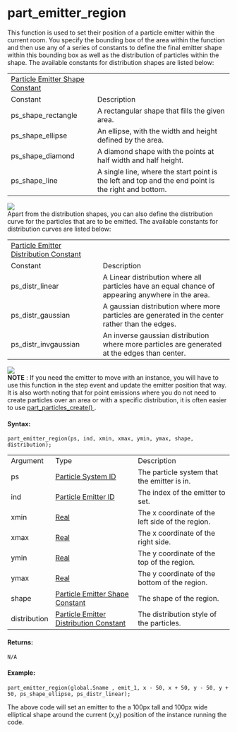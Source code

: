 # part_emitter_region

This function is used to set their position of a particle emitter within
the current room. You specify the bounding box of the area within the
function and then use any of a series of constants to define the final
emitter shape within this bounding box as well as the distribution of
particles within the shape. The available constants for distribution
shapes are listed below:

|                                                                                                                                                     |                                                                                                     |
|-----------------------------------------------------------------------------------------------------------------------------------------------------|-----------------------------------------------------------------------------------------------------|
|  [Particle Emitter Shape Constant](../../../../../../GameMaker_Language/GML_Reference/Drawing/Particles/Particle_Emitters/part_emitter_region)  |                                                                                                     |
| Constant                                                                                                                                            | Description                                                                                         |
|  ps_shape_rectangle                                                                                                                                 | A rectangular shape that fills the given area.                                                      |
|  ps_shape_ellipse                                                                                                                                   | An ellipse, with the width and height defined by the area.                                          |
|  ps_shape_diamond                                                                                                                                   | A diamond shape with the points at half width and half height.                                      |
|  ps_shape_line                                                                                                                                      | A single line, where the start point is the left and top and the end point is the right and bottom. |

  
![](https://gms.magecorn.com/Manual/assets/Images/Scripting_Reference/GML/Reference/Drawing/Emitter_Shapes.png)  
Apart from the distribution shapes, you can also define the distribution
curve for the particles that are to be emitted. The available constants
for distribution curves are listed below:

|                                                                                                                                                            |                                                                                                   |
|------------------------------------------------------------------------------------------------------------------------------------------------------------|---------------------------------------------------------------------------------------------------|
|  [Particle Emitter Distribution Constant](../../../../../../GameMaker_Language/GML_Reference/Drawing/Particles/Particle_Emitters/part_emitter_region)  |                                                                                                   |
| Constant                                                                                                                                                   | Description                                                                                       |
|  ps_distr_linear                                                                                                                                           | A Linear distribution where all particles have an equal chance of appearing anywhere in the area. |
|  ps_distr_gaussian                                                                                                                                         | A gaussian distribution where more particles are generated in the center rather than the edges.   |
|  ps_distr_invgaussian                                                                                                                                      | An inverse gaussian distribution where more particles are generated at the edges than center.     |

  
![](https://gms.magecorn.com/Manual/assets/Images/Scripting_Reference/GML/Reference/Drawing/Emitter_Distribution.png)  
**NOTE** : If you need the emitter to move with an instance, you will
have to use this function in the step event and update the emitter
position that way. It is also worth noting that for point emissions
where you do not need to create particles over an area or with a
specific distribution, it is often easier to use [
part_particles_create() ](../Particle_Systems/part_particles_create)
.

#### Syntax:

``` gml
part_emitter_region(ps, ind, xmin, xmax, ymin, ymax, shape, distribution);
```

|              |                                                                                                                                                            |                                                  |
|--------------|------------------------------------------------------------------------------------------------------------------------------------------------------------|--------------------------------------------------|
| Argument     | Type                                                                                                                                                       | Description                                      |
| ps           |  [Particle System ID](../../../../../../GameMaker_Language/GML_Reference/Drawing/Particles/Particle_Systems/part_system_create)                        | The particle system that the emitter is in.      |
| ind          |  [Particle Emitter ID](../../../../../../GameMaker_Language/GML_Reference/Drawing/Particles/Particle_Emitters/part_emitter_create)                     | The index of the emitter to set.                 |
| xmin         |  [Real](../../../../../../GameMaker_Language/GML_Overview/Data_Types)                                                                                  | The x coordinate of the left side of the region. |
| xmax         |  [Real](../../../../../../GameMaker_Language/GML_Overview/Data_Types)                                                                                  | The x coordinate of the right side.              |
| ymin         |  [Real](../../../../../../GameMaker_Language/GML_Overview/Data_Types)                                                                                  | The y coordinate of the top of the region.       |
| ymax         |  [Real](../../../../../../GameMaker_Language/GML_Overview/Data_Types)                                                                                  | The y coordinate of the bottom of the region.    |
| shape        |  [Particle Emitter Shape Constant](../../../../../../GameMaker_Language/GML_Reference/Drawing/Particles/Particle_Emitters/part_emitter_region)         | The shape of the region.                         |
| distribution |  [Particle Emitter Distribution Constant](../../../../../../GameMaker_Language/GML_Reference/Drawing/Particles/Particle_Emitters/part_emitter_region)  | The distribution style of the particles.         |

#### Returns:

``` gml
N/A
```

#### Example:

``` gml
part_emitter_region(global.Sname , emit_1, x - 50, x + 50, y - 50, y + 50, ps_shape_ellipse, ps_distr_linear);
```

The above code will set an emitter to the a 100px tall and 100px wide
elliptical shape around the current (x,y) position of the instance
running the code.
